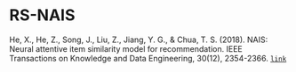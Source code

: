 # RS-NAIS

He, X., He, Z., Song, J., Liu, Z., Jiang, Y. G., & Chua, T. S. (2018). NAIS: Neural attentive item similarity model for recommendation. IEEE Transactions on Knowledge and Data Engineering, 30(12), 2354-2366. [`link`](https://doi.org/10.1109/TKDE.2018.2831682)